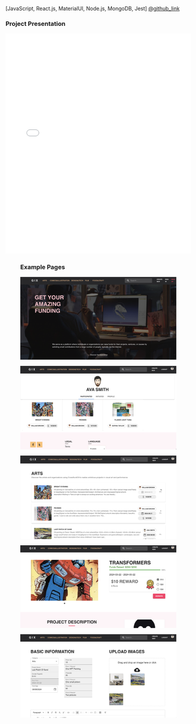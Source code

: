 [JavaScript, React.js, MaterialUI, Node.js, MongoDB, Jest]
<a href="https://github.com/NiborZ/ReactProject_CrowdfundCA" rel="noopener">@github_link</a>
<h3>Project Presentation</h3>
<iframe src="/assets/pdf/react_project.pdf" style="width: 100%;height: 600px;border: none;"></iframe>
<figure>
<h3>Example Pages</h3>
<img src="1.png" alt="">
</figure>
<figure>
<img src="2.png" alt="">
</figure>
<figure>
<img src="3.png" alt="">
</figure>
<figure>
<img src="4.png" alt="">
</figure>
<figure>
<img src="5.png" alt="">
</figure>